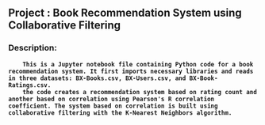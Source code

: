## <b> Project : Book Recommendation System using Collaborative Filtering

### <b> Description: 
        This is a Jupyter notebook file containing Python code for a book recommendation system. It first imports necessary libraries and reads in three datasets: BX-Books.csv, BX-Users.csv, and BX-Book-Ratings.csv.
        the code creates a recommendation system based on rating count and another based on correlation using Pearson's R correlation coefficient. The system based on correlation is built using collaborative filtering with the K-Nearest Neighbors algorithm.

